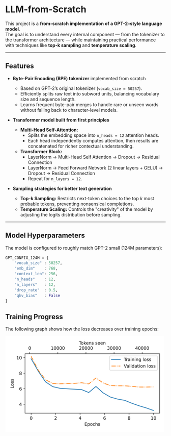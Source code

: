 # LLM-from-Scratch

This project is a **from-scratch implementation of a GPT-2–style language model**.  
The goal is to understand every internal component — from the tokenizer to the transformer architecture — while maintaining practical performance with techniques like **top-k sampling** and **temperature scaling**.

---

## Features

- **Byte-Pair Encoding (BPE) tokenizer** implemented from scratch  
  - Based on GPT-2’s original tokenizer (`vocab_size = 50257`).  
  - Efficiently splits raw text into subword units, balancing vocabulary size and sequence length.  
  - Learns frequent byte-pair merges to handle rare or unseen words without falling back to character-level models.

- **Transformer model built from first principles**  
  - **Multi-Head Self-Attention:**  
    - Splits the embedding space into `n_heads = 12` attention heads.  
    - Each head independently computes attention, then results are concatenated for richer contextual understanding.  
  - **Transformer Block:**  
    - LayerNorm → Multi-Head Self Attention → Dropout → Residual Connection  
    - LayerNorm → Feed Forward Network (2 linear layers + GELU) → Dropout → Residual Connection  
    - Repeat for `n_layers = 12`.

- **Sampling strategies for better text generation**  
  - **Top-k Sampling:** Restricts next-token choices to the top *k* most probable tokens, preventing nonsensical completions.  
  - **Temperature Scaling:** Controls the "creativity" of the model by adjusting the logits distribution before sampling.

---

## Model Hyperparameters

The model is configured to roughly match GPT-2 small (124M parameters):  

```python
GPT_CONFIG_124M = {
    "vocab_size" : 50257,
    "emb_dim"    : 768,
    "context_len": 256,
    "n_heads"    : 12,
    "n_layers"   : 12,
    "drop_rate"  : 0.5,
    "qkv_bias"   : False
}
```

<h2>Training Progress</h2>
<p>The following graph shows how the loss decreases over training epochs:</p>
<img src="loss_curve.png" alt="Training Loss Curve" width="500"/>

